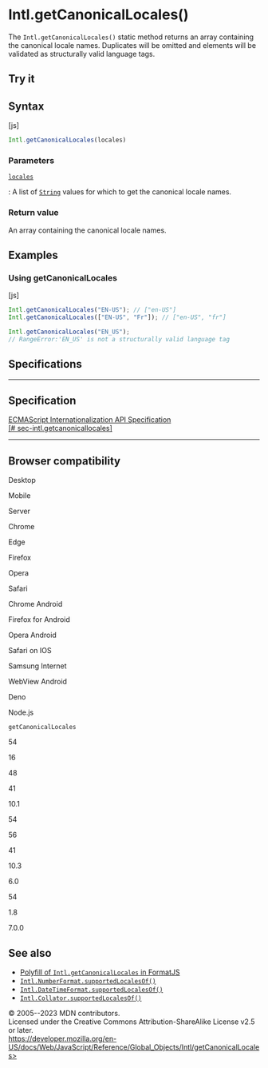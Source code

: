 Intl.getCanonicalLocales()
==========================

 
The `Intl.getCanonicalLocales()` static method returns an array
containing the canonical locale names. Duplicates will be omitted and
elements will be validated as structurally valid language tags.


 
Try it 
------

 



 
Syntax
------

 
 
 
[js]


```js
Intl.getCanonicalLocales(locales)
```




 
### Parameters

 

[`locales`](#locales)

:   A list of [`String`](../string) values for which to get the
    canonical locale names.



 
### Return value 

 
An array containing the canonical locale names.



 
Examples
--------


 
### Using getCanonicalLocales 

 
 
 
[js]


```js
Intl.getCanonicalLocales("EN-US"); // ["en-US"]
Intl.getCanonicalLocales(["EN-US", "Fr"]); // ["en-US", "fr"]

Intl.getCanonicalLocales("EN_US");
// RangeError:'EN_US' is not a structurally valid language tag
```




Specifications
--------------

 
  -----------------------------------------------------------------------------------------------
  Specification
  -----------------------------------------------------------------------------------------------
  [ECMAScript Internationalization API Specification\
  [\#
  sec-intl.getcanonicallocales]](https://tc39.es/ecma402/#sec-intl.getcanonicallocales)

  -----------------------------------------------------------------------------------------------


Browser compatibility 
---------------------

 


Desktop

Mobile

Server

Chrome

Edge

Firefox

Opera

Safari

Chrome Android

Firefox for Android

Opera Android

Safari on IOS

Samsung Internet

WebView Android

Deno

Node.js

`getCanonicalLocales`

54

16

48

41

10.1

54

56

41

10.3

6.0

54

1.8

7.0.0

 
See also 
--------

 
-   [Polyfill of `Intl.getCanonicalLocales` in
    FormatJS](https://formatjs.io/docs/polyfills/intl-getcanonicallocales/)
-   [`Intl.NumberFormat.supportedLocalesOf()`](numberformat/supportedlocalesof)
-   [`Intl.DateTimeFormat.supportedLocalesOf()`](datetimeformat/supportedlocalesof)
-   [`Intl.Collator.supportedLocalesOf()`](collator/supportedlocalesof)



 
© 2005--2023 MDN contributors.\
Licensed under the Creative Commons Attribution-ShareAlike License v2.5
or later.\
https://developer.mozilla.org/en-US/docs/Web/JavaScript/Reference/Global_Objects/Intl/getCanonicalLocales>

